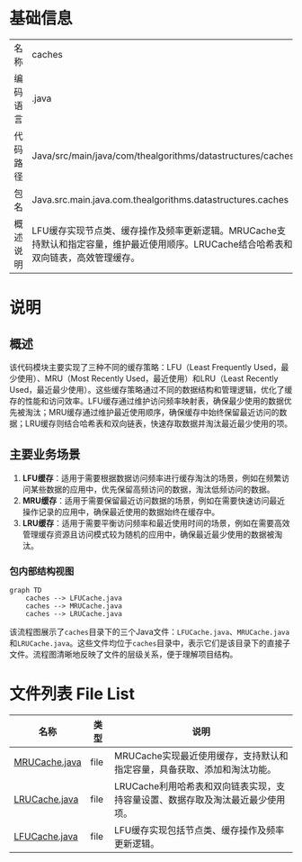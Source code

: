 # 基础信息

|      |      |
|------|------|
| 名称 | caches |
| 编码语言 | .java |
| 代码路径 | Java/src/main/java/com/thealgorithms/datastructures/caches |
| 包名 | Java.src.main.java.com.thealgorithms.datastructures.caches |
| 概述说明 | LFU缓存实现节点类、缓存操作及频率更新逻辑。MRUCache支持默认和指定容量，维护最近使用顺序。LRUCache结合哈希表和双向链表，高效管理缓存。 |

# 说明

## 概述
该代码模块主要实现了三种不同的缓存策略：LFU（Least Frequently Used，最少使用）、MRU（Most Recently Used，最近使用）和LRU（Least Recently Used，最近最少使用）。这些缓存策略通过不同的数据结构和管理逻辑，优化了缓存的性能和访问效率。LFU缓存通过维护访问频率映射表，确保最少使用的数据优先被淘汰；MRU缓存通过维护最近使用顺序，确保缓存中始终保留最近访问的数据；LRU缓存则结合哈希表和双向链表，快速存取数据并淘汰最近最少使用的项。

## 主要业务场景
1. **LFU缓存**：适用于需要根据数据访问频率进行缓存淘汰的场景，例如在频繁访问某些数据的应用中，优先保留高频访问的数据，淘汰低频访问的数据。
2. **MRU缓存**：适用于需要保留最近访问数据的场景，例如在需要快速访问最近操作记录的应用中，确保最近使用的数据始终在缓存中。
3. **LRU缓存**：适用于需要平衡访问频率和最近使用时间的场景，例如在需要高效管理缓存资源且访问模式较为随机的应用中，确保最近最少使用的数据被淘汰。


### 包内部结构视图

```mermaid
graph TD
    caches --> LFUCache.java
    caches --> MRUCache.java
    caches --> LRUCache.java
```

该流程图展示了`caches`目录下的三个Java文件：`LFUCache.java`、`MRUCache.java`和`LRUCache.java`。这些文件均位于`caches`目录中，表示它们是该目录下的直接子文件。流程图清晰地反映了文件的层级关系，便于理解项目结构。

# 文件列表 File List

| 名称   | 类型  | 说明 |
|-------|------|-------------|
| [MRUCache.java](MRUCache.md) | file | MRUCache实现最近使用缓存，支持默认和指定容量，具备获取、添加和淘汰功能。 |
| [LRUCache.java](LRUCache.md) | file | LRUCache利用哈希表和双向链表实现，支持容量设置、数据存取及淘汰最近最少使用项。 |
| [LFUCache.java](LFUCache.md) | file | LFU缓存实现包括节点类、缓存操作及频率更新逻辑。 |


